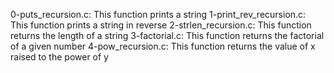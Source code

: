 0-puts_recursion.c: This function prints a string
1-print_rev_recursion.c: This function prints a string in reverse
2-strlen_recursion.c: This function returns the length of a string
3-factorial.c: This function returns the factorial of a given number
4-pow_recursion.c: This function returns the value of x raised to the power of y
